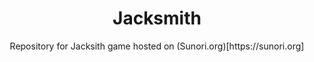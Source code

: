<h1 align="center">Jacksmith</h1>
<p align="center">Repository for Jacksith game hosted on (Sunori.org)[https://sunori.org]</p>
